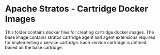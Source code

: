 Apache Stratos - Cartridge Docker Images
========================================

This folder contains docker files for creating cartridge docker images.
The base image contains stratos cartridge agent and agent extensions required
for implementing a service cartridge. Each service cartridge is defined based
on the base cartridge.